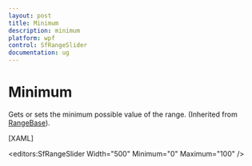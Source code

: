 ```yaml
---
layout: post
title: Minimum
description: minimum 
platform: wpf
control: SfRangeSlider 
documentation: ug
---
```


# Minimum 

Gets or sets the minimum possible value of the range. (Inherited from [RangeBase](http://msdn.microsoft.com/en-us/library/windows/apps/windows.ui.xaml.controls.primitives.rangebase.aspx)). 



[XAML]

<editors:SfRangeSlider Width="500" Minimum="0" Maximum="100" />




